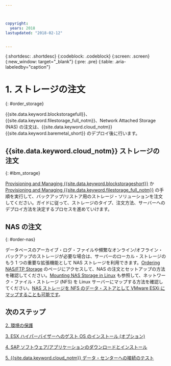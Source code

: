 ```yaml
---



copyright:
  years: 2018
lastupdated: "2018-02-12"


---
```


{:shortdesc: .shortdesc}
{:codeblock: .codeblock}
{:screen: .screen}
{:new_window: target="_blank"}
{:pre: .pre}
{:table: .aria-labeledby="caption"}

# 1. ストレージの注文
{: #order_storage}

{{site.data.keyword.blockstoragefull}}、{{site.data.keyword.filestorage_full_notm}}、Network Attached Storage (NAS) の注文は、{{site.data.keyword.cloud_notm}} {{site.data.keyword.baremetal_short}} のデプロイ後に行います。 

## {{site.data.keyword.cloud_notm}} ストレージの注文
{: #ibm_storage}

[Provisioning and Managing {{site.data.keyword.blockstorageshort}}](https://console.bluemix.net/docs/infrastructure/BlockStorage/provisioning-block_storage.html#provisioning-and-managing-block-storage) か [Provisioning and Managing {{site.data.keyword.filestorage_full_notm}}](https://console.bluemix.net/docs/infrastructure/FileStorage/provisioning-file-storage.html#provisioning-and-managing-ibm-file-storage-for-ibm-cloud) の手順を実行して、バックアップ/リストア用のストレージ・ソリューションを注文してください。ガイドに従って、ストレージのタイプ、注文方法、サーバーへのデプロイ方法を決定するプロセスを進めていけます。

## NAS の注文
{: #order-nas}

データベースのアーカイブ・ログ・ファイルや頻繁なオンライン/オフライン・バックアップのストレージが必要な場合は、サーバーのローカル・ストレージのもう 1 つの重要な拡張機能として NAS ストレージを利用できます。[Ordering NAS/FTP Storage](https://console.bluemix.net/docs/infrastructure/network-attached-storage/index.html#ordering-nas-ftp-storage) のページにアクセスして、NAS の注文とセットアップの方法を確認してください。[Mounting NAS Storage in Linux](https://console.bluemix.net/docs/infrastructure/network-attached-storage/mount-nas-storage-linux.html#mounting-nas-storage-in-linux) も参照して、ネットワーク・ファイル・ストレージ (NFS) を Linux サーバーにマップする方法を確認してください。[NAS ストレージを NFS のデータ・ストアとして VMware ESXi にマップすることも可能です](https://console.bluemix.net/docs/infrastructure/network-attached-storage/connect-nas-storage-windows.html#connecting-to-nas-storage-in-windows)。

## 次のステップ

  [2. 環境の保護](/docs/infrastructure/sap-hana/hana-secure-environment.html)

  [3. ESX ハイパーバイザーへのゲスト OS のインストール (オプション)](/docs/infrastructure/sap-hana/hana-installing-guest-operating-system-VMware-deployments.html)

  [4. SAP ソフトウェア/アプリケーションのダウンロードとインストール](/docs/infrastructure/sap-hana/hana-installing-SAP-landscape.html)
  
  [5. {{site.data.keyword.cloud_notm}} データ・センターへの接続のテスト](/docs/infrastructure/sap-hana/hana-testing-connectivity.html)
